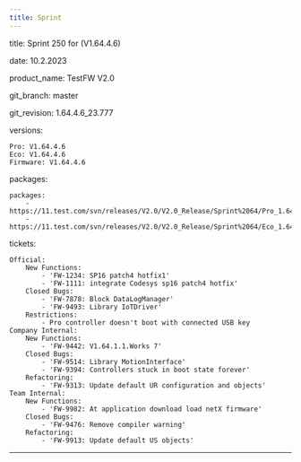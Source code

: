 ```yaml
---
title: Sprint
---
```

title: Sprint 250 for (V1.64.4.6)

date: 10.2.2023

product_name: TestFW V2.0

git_branch: master

git_revision: 1.64.4.6_23.777

versions:

    Pro: V1.64.4.6
    Eco: V1.64.4.6
    Firmware: V1.64.4.6
packages:

    packages:
        - https://11.test.com/svn/releases/V2.0/V2.0_Release/Sprint%2064/Pro_1.64.6.0_21.9.8.777.seco
        - https://11.test.com/svn/releases/V2.0/V2.0_Release/Sprint%2064/Eco_1.64.6.0_21.9.8.777.seco
tickets:

    Official:
        New Functions:
            - 'FW-1234: SP16 patch4 hotfix1'
            - 'FW-1111: integrate Codesys sp16 patch4 hotfix'
        Closed Bugs:
            - 'FW-7878: Block DataLogManager'
            - 'FW-9493: Library IoTDriver'
        Restrictions:
            - Pro controller doesn't boot with connected USB key
    Company Internal:
        New Functions:
            - 'FW-9442: V1.64.1.1.Works 7'
        Closed Bugs:
            - 'FW-9514: Library MotionInterface'
            - 'FW-9394: Controllers stuck in boot state forever'
        Refactoring:
            - 'FW-9313: Update default UR configuration and objects'
    Team Internal:
        New Functions:
            - 'FW-9982: At application download load netX firmware'
        Closed Bugs:
            - 'FW-9476: Remove compiler warning'
        Refactoring:
            - 'FW-9913: Update default US objects'

---